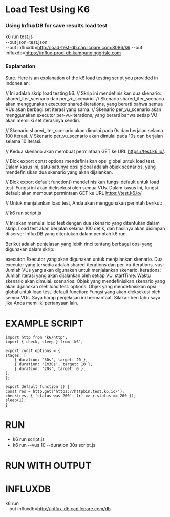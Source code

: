 # Load Test Using K6


### Using InfluxDB for save results load test

k6 run test.js \
--out json=test.json \
--out influxdb=http://load-test-db.cap.lcpare.com:8086/k6 
--out influxdb=https://influx-prod-db.kampunginggrislc.com


### Explanation

Sure. Here is an explanation of the k6 load testing script you provided in Indonesian:

// Ini adalah skrip load testing k6.
// Skrip ini mendefinisikan dua skenario: shared_iter_scenario dan per_vu_scenario.
// Skenario shared_iter_scenario akan menggunakan executor shared-iterations, yang berarti bahwa semua VUs akan berbagi set iterasi yang sama.
// Skenario per_vu_scenario akan menggunakan executor per-vu-iterations, yang berarti bahwa setiap VU akan memiliki set iterasinya sendiri.

// Skenario shared_iter_scenario akan dimulai pada 0s dan berjalan selama 100 iterasi.
// Skenario per_vu_scenario akan dimulai pada 10s dan berjalan selama 10 iterasi.

// Kedua skenario akan membuat permintaan GET ke URL https://test.k6.io/.

// Blok export const options mendefinisikan opsi global untuk load test. Dalam kasus ini, satu-satunya opsi global adalah objek scenarios, yang mendefinisikan dua skenario yang akan dijalankan.

// Blok export default function() mendefinisikan fungsi default untuk load test. Fungsi ini akan dieksekusi oleh semua VUs. Dalam kasus ini, fungsi default akan membuat permintaan GET ke URL https://test.k6.io/.

// Untuk menjalankan load test, Anda akan menggunakan perintah berikut:

// k6 run script.js

// Ini akan memulai load test dengan dua skenario yang ditentukan dalam skrip. Load test akan berjalan selama 100 detik, dan hasilnya akan disimpan di server InfluxDB yang ditentukan dalam perintah k6 run.

Berikut adalah penjelasan yang lebih rinci tentang berbagai opsi yang digunakan dalam skrip:

executor: Executor yang akan digunakan untuk menjalankan skenario. Dua executor yang tersedia adalah shared-iterations dan per-vu-iterations.
vus: Jumlah VUs yang akan digunakan untuk menjalankan skenario.
iterations: Jumlah iterasi yang akan dijalankan oleh setiap VU.
startTime: Waktu skenario akan dimulai.
scenarios: Objek yang mendefinisikan skenario yang akan dijalankan oleh load test.
options: Objek yang mendefinisikan opsi global untuk load test.
default function: Fungsi yang akan dieksekusi oleh semua VUs.
Saya harap penjelasan ini bermanfaat. Silakan beri tahu saya jika Anda memiliki pertanyaan lain.

# EXAMPLE SCRIPT
    import http from 'k6/http';
    import { check, sleep } from 'k6';

    export const options = {
    stages: [
        { duration: '30s', target: 20 },
        { duration: '1m30s', target: 10 },
        { duration: '20s', target: 0 },
    ],
    };

    export default function () {
    const res = http.get('https://httpbin.test.k6.io/');
    check(res, { 'status was 200': (r) => r.status == 200 });
    sleep(1);
    }

# RUN
  - k6 run script.js
  - k6 run --vus 10 --duration 30s script.js


# RUN WITH OUTPUT
  # INFLUXDB
  k6 run \
    --out influxdb=http://influx-db.cap.lcpare.com/db


